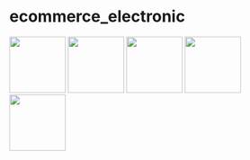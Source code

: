 # ecommerce_electronic




<p float="left">
  <img src="https://user-images.githubusercontent.com/43120067/173050448-51f6d8bb-2904-4ce9-90f2-2b5ae80dfd00.jpeg" width="100" />
  <img src="https://user-images.githubusercontent.com/43120067/173050712-7f99d8ff-755f-408d-8697-038496524a4d.jpeg" width="100" /> 
  <img src="https://user-images.githubusercontent.com/43120067/173050727-7815e7a3-b17e-45ec-97e8-5b998fe750c2.jpeg" width="100" />
  <img src="https://user-images.githubusercontent.com/43120067/173050735-41bd0e90-c44a-411a-9ec6-3ece63b12717.jpeg" width="100" />
  <img src="https://user-images.githubusercontent.com/43120067/173050746-5c486b13-b77b-45b9-80cc-e717c82128b9.jpeg" width="100" />


</p>
 
